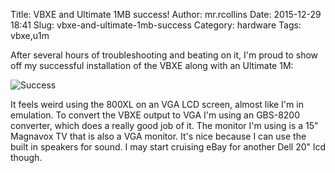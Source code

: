 Title: VBXE and Ultimate 1MB success!
Author: mr.rcollins
Date: 2015-12-29 18:41
Slug: vbxe-and-ultimate-1mb-success
Category: hardware
Tags: vbxe,u1m

After several hours of troubleshooting and beating on it, I'm proud to show off my successful installation of the VBXE along with an Ultimate 1M:

![Success](//cdn.gtia.com/pics/2015/IMG_9081-2.jpeg)

It feels weird using the 800XL on an VGA LCD screen, almost like I'm in emulation. To convert the VBXE output to VGA I'm using an GBS-8200 converter, which does a really good job of it. The monitor I'm using is a 15" Magnavox TV that is also a VGA monitor. It's nice because I can use the built in speakers for sound. I may start cruising eBay for another Dell 20" lcd though.

